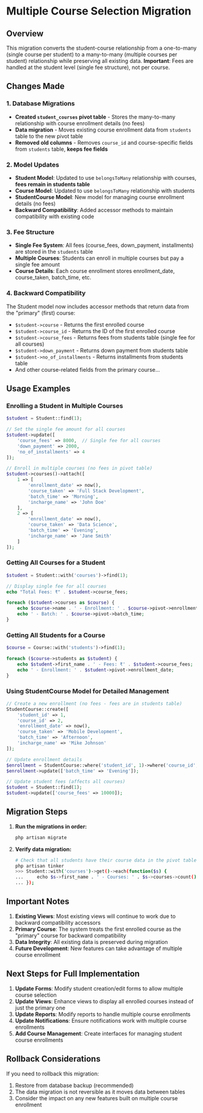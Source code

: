 # Multiple Course Selection Migration

## Overview
This migration converts the student-course relationship from a one-to-many (single course per student) to a many-to-many (multiple courses per student) relationship while preserving all existing data. **Important**: Fees are handled at the student level (single fee structure), not per course.

## Changes Made

### 1. Database Migrations
- **Created `student_courses` pivot table** - Stores the many-to-many relationship with course enrollment details (no fees)
- **Data migration** - Moves existing course enrollment data from `students` table to the new pivot table
- **Removed old columns** - Removes `course_id` and course-specific fields from `students` table, **keeps fee fields**

### 2. Model Updates
- **Student Model**: Updated to use `belongsToMany` relationship with courses, **fees remain in students table**
- **Course Model**: Updated to use `belongsToMany` relationship with students
- **StudentCourse Model**: New model for managing course enrollment details (no fees)
- **Backward Compatibility**: Added accessor methods to maintain compatibility with existing code

### 3. Fee Structure
- **Single Fee System**: All fees (course_fees, down_payment, installments) are stored in the `students` table
- **Multiple Courses**: Students can enroll in multiple courses but pay a single fee amount
- **Course Details**: Each course enrollment stores enrollment_date, course_taken, batch_time, etc.

### 4. Backward Compatibility
The Student model now includes accessor methods that return data from the "primary" (first) course:
- `$student->course` - Returns the first enrolled course
- `$student->course_id` - Returns the ID of the first enrolled course
- `$student->course_fees` - Returns fees from students table (single fee for all courses)
- `$student->down_payment` - Returns down payment from students table
- `$student->no_of_installments` - Returns installments from students table
- And other course-related fields from the primary course...

## Usage Examples

### Enrolling a Student in Multiple Courses
```php
$student = Student::find(1);

// Set the single fee amount for all courses
$student->update([
    'course_fees' => 8000,  // Single fee for all courses
    'down_payment' => 2000,
    'no_of_installments' => 4
]);

// Enroll in multiple courses (no fees in pivot table)
$student->courses()->attach([
    1 => [
        'enrollment_date' => now(),
        'course_taken' => 'Full Stack Development',
        'batch_time' => 'Morning',
        'incharge_name' => 'John Doe'
    ],
    2 => [
        'enrollment_date' => now(),
        'course_taken' => 'Data Science',
        'batch_time' => 'Evening',
        'incharge_name' => 'Jane Smith'
    ]
]);
```

### Getting All Courses for a Student
```php
$student = Student::with('courses')->find(1);

// Display single fee for all courses
echo "Total Fees: ₹" . $student->course_fees;

foreach ($student->courses as $course) {
    echo $course->name . ' - Enrollment: ' . $course->pivot->enrollment_date;
    echo ' - Batch: ' . $course->pivot->batch_time;
}
```

### Getting All Students for a Course
```php
$course = Course::with('students')->find(1);

foreach ($course->students as $student) {
    echo $student->first_name . ' - Fees: ₹' . $student->course_fees;
    echo ' - Enrollment: ' . $student->pivot->enrollment_date;
}
```

### Using StudentCourse Model for Detailed Management
```php
// Create a new enrollment (no fees - fees are in students table)
StudentCourse::create([
    'student_id' => 1,
    'course_id' => 2,
    'enrollment_date' => now(),
    'course_taken' => 'Mobile Development',
    'batch_time' => 'Afternoon',
    'incharge_name' => 'Mike Johnson'
]);

// Update enrollment details
$enrollment = StudentCourse::where('student_id', 1)->where('course_id', 2)->first();
$enrollment->update(['batch_time' => 'Evening']);

// Update student fees (affects all courses)
$student = Student::find(1);
$student->update(['course_fees' => 10000]);
```

## Migration Steps

1. **Run the migrations in order:**
   ```bash
   php artisan migrate
   ```

2. **Verify data migration:**
   ```bash
   # Check that all students have their course data in the pivot table
   php artisan tinker
   >>> Student::with('courses')->get()->each(function($s) { 
   ...     echo $s->first_name . ' - Courses: ' . $s->courses->count() . "\n"; 
   ... });
   ```

## Important Notes

1. **Existing Views**: Most existing views will continue to work due to backward compatibility accessors
2. **Primary Course**: The system treats the first enrolled course as the "primary" course for backward compatibility
3. **Data Integrity**: All existing data is preserved during migration
4. **Future Development**: New features can take advantage of multiple course enrollment

## Next Steps for Full Implementation

1. **Update Forms**: Modify student creation/edit forms to allow multiple course selection
2. **Update Views**: Enhance views to display all enrolled courses instead of just the primary one
3. **Update Reports**: Modify reports to handle multiple course enrollments
4. **Update Notifications**: Ensure notifications work with multiple course enrollments
5. **Add Course Management**: Create interfaces for managing student course enrollments

## Rollback Considerations

If you need to rollback this migration:
1. Restore from database backup (recommended)
2. The data migration is not reversible as it moves data between tables
3. Consider the impact on any new features built on multiple course enrollment
